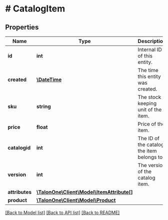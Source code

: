 # # CatalogItem

## Properties

Name | Type | Description | Notes
------------ | ------------- | ------------- | -------------
**id** | **int** | Internal ID of this entity. | 
**created** | [**\DateTime**](\DateTime.md) | The time this entity was created. | 
**sku** | **string** | The stock keeping unit of the item. | 
**price** | **float** | Price of the item. | [optional] 
**catalogid** | **int** | The ID of the catalog the item belongs to. | 
**version** | **int** | The version of the catalog item. | 
**attributes** | [**\TalonOne\Client\Model\ItemAttribute[]**](ItemAttribute.md) |  | [optional] 
**product** | [**\TalonOne\Client\Model\Product**](Product.md) |  | [optional] 

[[Back to Model list]](../../README.md#documentation-for-models) [[Back to API list]](../../README.md#documentation-for-api-endpoints) [[Back to README]](../../README.md)


